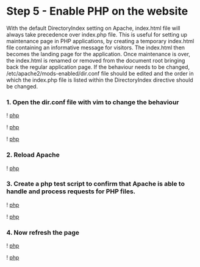 # Step 5 - Enable PHP on the website
With the default DirectoryIndex setting on Apache, index.html file will always take precedence over index.php file. This is useful for setting up maintenance page in PHP applications, by creating a temporary index.html file containing an informative message for visitors. The index.html then becomes the landing page for the application. Once maintenance is over, the index.html is renamed or removed from the document root bringing back the regular application page. If the behaviour needs to be changed, /etc/apache2/mods-enabled/dir.conf file should be edited and the order in which the index.php file is listed within the DirectoryIndex directive should be changed.

### 1. Open the dir.conf file with vim to change the behaviour
! [php](Photos\z8.png)

! [php](Photos\z9.png)

! [php](Photos\z10.png)



### 2. Reload Apache
! [php](Photos\z11.png)

### 3. Create a php test script to confirm that Apache is able to handle and process requests for PHP files.

! [php](Photos\z12.png)

! [php](Photos\z13.png)


### 4. Now refresh the page
! [php](Photos\z14.png)

! [php](Photos\z15.png)